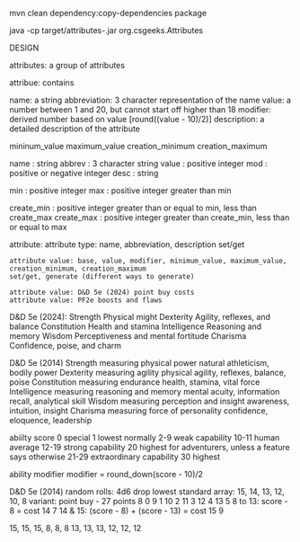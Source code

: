 mvn clean dependency:copy-dependencies package

java -cp target/attributes-<version>.jar org.csgeeks.Attributes

DESIGN

attributes: a group of attributes

attribue: contains

name: a string
abbreviation: 3 character representation of the name
value: a number between 1 and 20, but cannot start off higher than 18
modifier: derived number based on value [round((value - 10)/2)]
description: a detailed description of the attribute

mininum_value
maximum_value
creation_minimum
creation_maximum

name		: string
abbrev		: 3 character string
value		: positive integer
mod		: positive or negative integer
desc		: string

min		: positive integer
max		: positive integer greater than min

create_min	: positive integer greater than or equal to min, less than create_max
create_max	: positive integer greater than create_min, less than or equal to max

attribute:
	attribute type:	name, abbreviation, description
	set/get

	attribute value: base, value, modifier, minimum_value, maximum_value, creation_minimum, creation_maximum
	set/get, generate (different ways to generate)

	attribute value: D&D 5e (2024) point buy costs
	attribute value: PF2e boosts and flaws



D&D 5e (2024):
Strength	Physical might
Dexterity	Agility, reflexes, and balance
Constitution	Health and stamina
Intelligence	Reasoning and memory
Wisdom		Perceptiveness and mental fortitude
Charisma	Confidence, poise, and charm

D&D 5e (2014)
Strength	measuring physical power		natural athleticism, bodily power
Dexterity	measuring agility			physical agility, reflexes, balance, poise
Constitution	measuring endurance			health, stamina, vital force
Intelligence	measuring reasoning and memory		mental acuity, information recall, analytical skill
Wisdom		measuring perception and insight	awareness, intuition, insight
Charisma	measuring force of personality		confidence, eloquence, leadership

abiilty score
0		special
1		lowest normally
2-9		weak capability
10-11		human average
12-19		strong capability
20		highest for adventurers, unless a feature says otherwise
21-29		extraordinary capability
30		highest

ability modifier
modifier = round_down(score - 10)/2


D&D 5e (2014)
random rolls: 4d6 drop lowest
standard array:	15, 14, 13, 12, 10, 8
variant: point buy - 27 points
	 8	0
	 9	1
	10	2
	11	3
	12	4
	13	5		8 to 13: score - 8 = cost
	14	7		14 & 15: (score - 8) + (score - 13) = cost
	15	9

15, 15, 15, 8, 8, 8
13, 13, 13, 12, 12, 12
